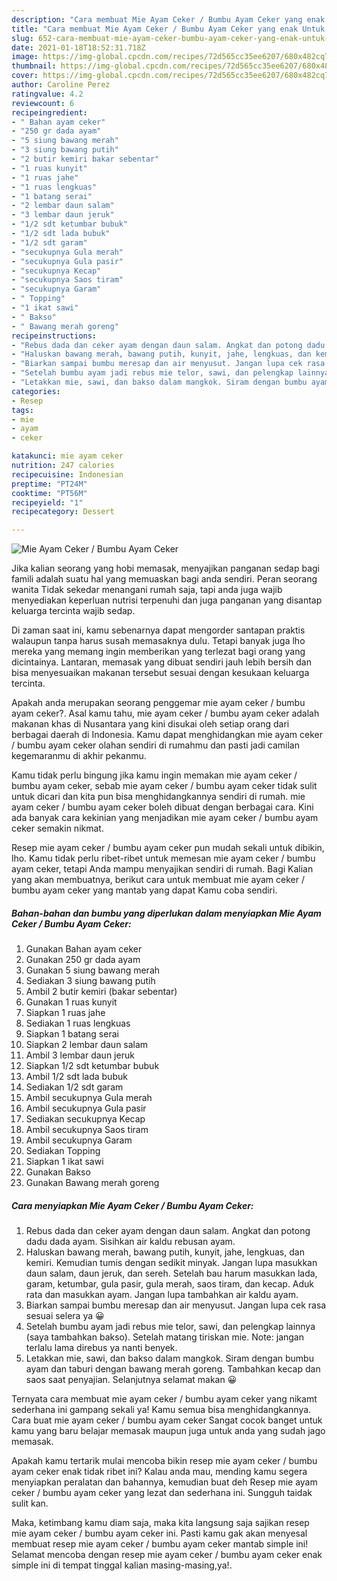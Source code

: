 ```yaml
---
description: "Cara membuat Mie Ayam Ceker / Bumbu Ayam Ceker yang enak Untuk Jualan"
title: "Cara membuat Mie Ayam Ceker / Bumbu Ayam Ceker yang enak Untuk Jualan"
slug: 652-cara-membuat-mie-ayam-ceker-bumbu-ayam-ceker-yang-enak-untuk-jualan
date: 2021-01-18T18:52:31.718Z
image: https://img-global.cpcdn.com/recipes/72d565cc35ee6207/680x482cq70/mie-ayam-ceker-bumbu-ayam-ceker-foto-resep-utama.jpg
thumbnail: https://img-global.cpcdn.com/recipes/72d565cc35ee6207/680x482cq70/mie-ayam-ceker-bumbu-ayam-ceker-foto-resep-utama.jpg
cover: https://img-global.cpcdn.com/recipes/72d565cc35ee6207/680x482cq70/mie-ayam-ceker-bumbu-ayam-ceker-foto-resep-utama.jpg
author: Caroline Perez
ratingvalue: 4.2
reviewcount: 6
recipeingredient:
- " Bahan ayam ceker"
- "250 gr dada ayam"
- "5 siung bawang merah"
- "3 siung bawang putih"
- "2 butir kemiri bakar sebentar"
- "1 ruas kunyit"
- "1 ruas jahe"
- "1 ruas lengkuas"
- "1 batang serai"
- "2 lembar daun salam"
- "3 lembar daun jeruk"
- "1/2 sdt ketumbar bubuk"
- "1/2 sdt lada bubuk"
- "1/2 sdt garam"
- "secukupnya Gula merah"
- "secukupnya Gula pasir"
- "secukupnya Kecap"
- "secukupnya Saos tiram"
- "secukupnya Garam"
- " Topping"
- "1 ikat sawi"
- " Bakso"
- " Bawang merah goreng"
recipeinstructions:
- "Rebus dada dan ceker ayam dengan daun salam. Angkat dan potong dadu dada ayam. Sisihkan air kaldu rebusan ayam."
- "Haluskan bawang merah, bawang putih, kunyit, jahe, lengkuas, dan kemiri. Kemudian tumis dengan sedikit minyak. Jangan lupa masukkan daun salam, daun jeruk, dan sereh. Setelah bau harum masukkan lada, garam, ketumbar, gula pasir, gula merah, saos tiram, dan kecap. Aduk rata dan masukkan ayam. Jangan lupa tambahkan air kaldu ayam."
- "Biarkan sampai bumbu meresap dan air menyusut. Jangan lupa cek rasa sesuai selera ya 😀"
- "Setelah bumbu ayam jadi rebus mie telor, sawi, dan pelengkap lainnya (saya tambahkan bakso). Setelah matang tiriskan mie. Note: jangan terlalu lama direbus ya nanti benyek."
- "Letakkan mie, sawi, dan bakso dalam mangkok. Siram dengan bumbu ayam dan taburi dengan bawang merah goreng. Tambahkan kecap dan saos saat penyajian. Selanjutnya selamat makan 😀"
categories:
- Resep
tags:
- mie
- ayam
- ceker

katakunci: mie ayam ceker 
nutrition: 247 calories
recipecuisine: Indonesian
preptime: "PT24M"
cooktime: "PT56M"
recipeyield: "1"
recipecategory: Dessert

---
```



![Mie Ayam Ceker / Bumbu Ayam Ceker](https://img-global.cpcdn.com/recipes/72d565cc35ee6207/680x482cq70/mie-ayam-ceker-bumbu-ayam-ceker-foto-resep-utama.jpg)

Jika kalian seorang yang hobi memasak, menyajikan panganan sedap bagi famili adalah suatu hal yang memuaskan bagi anda sendiri. Peran seorang  wanita Tidak sekedar menangani rumah saja, tapi anda juga wajib menyediakan keperluan nutrisi terpenuhi dan juga panganan yang disantap keluarga tercinta wajib sedap.

Di zaman  saat ini, kamu sebenarnya dapat mengorder santapan praktis walaupun tanpa harus susah memasaknya dulu. Tetapi banyak juga lho mereka yang memang ingin memberikan yang terlezat bagi orang yang dicintainya. Lantaran, memasak yang dibuat sendiri jauh lebih bersih dan bisa menyesuaikan makanan tersebut sesuai dengan kesukaan keluarga tercinta. 



Apakah anda merupakan seorang penggemar mie ayam ceker / bumbu ayam ceker?. Asal kamu tahu, mie ayam ceker / bumbu ayam ceker adalah makanan khas di Nusantara yang kini disukai oleh setiap orang dari berbagai daerah di Indonesia. Kamu dapat menghidangkan mie ayam ceker / bumbu ayam ceker olahan sendiri di rumahmu dan pasti jadi camilan kegemaranmu di akhir pekanmu.

Kamu tidak perlu bingung jika kamu ingin memakan mie ayam ceker / bumbu ayam ceker, sebab mie ayam ceker / bumbu ayam ceker tidak sulit untuk dicari dan kita pun bisa menghidangkannya sendiri di rumah. mie ayam ceker / bumbu ayam ceker boleh dibuat dengan berbagai cara. Kini ada banyak cara kekinian yang menjadikan mie ayam ceker / bumbu ayam ceker semakin nikmat.

Resep mie ayam ceker / bumbu ayam ceker pun mudah sekali untuk dibikin, lho. Kamu tidak perlu ribet-ribet untuk memesan mie ayam ceker / bumbu ayam ceker, tetapi Anda mampu menyajikan sendiri di rumah. Bagi Kalian yang akan membuatnya, berikut cara untuk membuat mie ayam ceker / bumbu ayam ceker yang mantab yang dapat Kamu coba sendiri.

<!--inarticleads1-->

##### Bahan-bahan dan bumbu yang diperlukan dalam menyiapkan Mie Ayam Ceker / Bumbu Ayam Ceker:

1. Gunakan  Bahan ayam ceker
1. Gunakan 250 gr dada ayam
1. Gunakan 5 siung bawang merah
1. Sediakan 3 siung bawang putih
1. Ambil 2 butir kemiri (bakar sebentar)
1. Gunakan 1 ruas kunyit
1. Siapkan 1 ruas jahe
1. Sediakan 1 ruas lengkuas
1. Siapkan 1 batang serai
1. Siapkan 2 lembar daun salam
1. Ambil 3 lembar daun jeruk
1. Siapkan 1/2 sdt ketumbar bubuk
1. Ambil 1/2 sdt lada bubuk
1. Sediakan 1/2 sdt garam
1. Ambil secukupnya Gula merah
1. Ambil secukupnya Gula pasir
1. Sediakan secukupnya Kecap
1. Ambil secukupnya Saos tiram
1. Ambil secukupnya Garam
1. Sediakan  Topping
1. Siapkan 1 ikat sawi
1. Gunakan  Bakso
1. Gunakan  Bawang merah goreng




<!--inarticleads2-->

##### Cara menyiapkan Mie Ayam Ceker / Bumbu Ayam Ceker:

1. Rebus dada dan ceker ayam dengan daun salam. Angkat dan potong dadu dada ayam. Sisihkan air kaldu rebusan ayam.
1. Haluskan bawang merah, bawang putih, kunyit, jahe, lengkuas, dan kemiri. Kemudian tumis dengan sedikit minyak. Jangan lupa masukkan daun salam, daun jeruk, dan sereh. Setelah bau harum masukkan lada, garam, ketumbar, gula pasir, gula merah, saos tiram, dan kecap. Aduk rata dan masukkan ayam. Jangan lupa tambahkan air kaldu ayam.
1. Biarkan sampai bumbu meresap dan air menyusut. Jangan lupa cek rasa sesuai selera ya 😀
1. Setelah bumbu ayam jadi rebus mie telor, sawi, dan pelengkap lainnya (saya tambahkan bakso). Setelah matang tiriskan mie. Note: jangan terlalu lama direbus ya nanti benyek.
1. Letakkan mie, sawi, dan bakso dalam mangkok. Siram dengan bumbu ayam dan taburi dengan bawang merah goreng. Tambahkan kecap dan saos saat penyajian. Selanjutnya selamat makan 😀




Ternyata cara membuat mie ayam ceker / bumbu ayam ceker yang nikamt sederhana ini gampang sekali ya! Kamu semua bisa menghidangkannya. Cara buat mie ayam ceker / bumbu ayam ceker Sangat cocok banget untuk kamu yang baru belajar memasak maupun juga untuk anda yang sudah jago memasak.

Apakah kamu tertarik mulai mencoba bikin resep mie ayam ceker / bumbu ayam ceker enak tidak ribet ini? Kalau anda mau, mending kamu segera menyiapkan peralatan dan bahannya, kemudian buat deh Resep mie ayam ceker / bumbu ayam ceker yang lezat dan sederhana ini. Sungguh taidak sulit kan. 

Maka, ketimbang kamu diam saja, maka kita langsung saja sajikan resep mie ayam ceker / bumbu ayam ceker ini. Pasti kamu gak akan menyesal membuat resep mie ayam ceker / bumbu ayam ceker mantab simple ini! Selamat mencoba dengan resep mie ayam ceker / bumbu ayam ceker enak simple ini di tempat tinggal kalian masing-masing,ya!.

